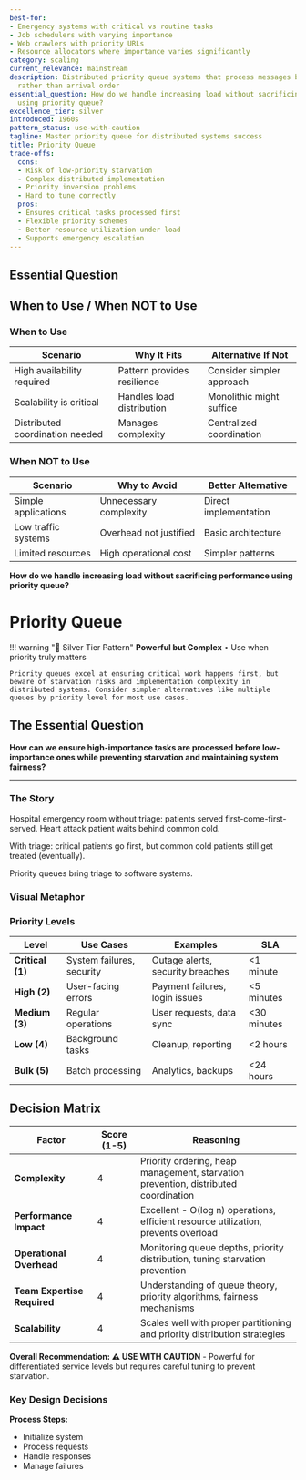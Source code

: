 ```yaml
---
best-for:
- Emergency systems with critical vs routine tasks
- Job schedulers with varying importance
- Web crawlers with priority URLs
- Resource allocators where importance varies significantly
category: scaling
current_relevance: mainstream
description: Distributed priority queue systems that process messages based on importance
  rather than arrival order
essential_question: How do we handle increasing load without sacrificing performance
  using priority queue?
excellence_tier: silver
introduced: 1960s
pattern_status: use-with-caution
tagline: Master priority queue for distributed systems success
title: Priority Queue
trade-offs:
  cons:
  - Risk of low-priority starvation
  - Complex distributed implementation
  - Priority inversion problems
  - Hard to tune correctly
  pros:
  - Ensures critical tasks processed first
  - Flexible priority schemes
  - Better resource utilization under load
  - Supports emergency escalation
---
```



## Essential Question
## When to Use / When NOT to Use

### When to Use

| Scenario | Why It Fits | Alternative If Not |
|----------|-------------|-------------------|
| High availability required | Pattern provides resilience | Consider simpler approach |
| Scalability is critical | Handles load distribution | Monolithic might suffice |
| Distributed coordination needed | Manages complexity | Centralized coordination |

### When NOT to Use

| Scenario | Why to Avoid | Better Alternative |
|----------|--------------|-------------------|
| Simple applications | Unnecessary complexity | Direct implementation |
| Low traffic systems | Overhead not justified | Basic architecture |
| Limited resources | High operational cost | Simpler patterns |
**How do we handle increasing load without sacrificing performance using priority queue?**

# Priority Queue

!!! warning "🥈 Silver Tier Pattern"
    **Powerful but Complex** • Use when priority truly matters
    
    Priority queues excel at ensuring critical work happens first, but beware of starvation risks and implementation complexity in distributed systems. Consider simpler alternatives like multiple queues by priority level for most use cases.

## The Essential Question

**How can we ensure high-importance tasks are processed before low-importance ones while preventing starvation and maintaining system fairness?**

---

### The Story

Hospital emergency room without triage: patients served first-come-first-served. Heart attack patient waits behind common cold.

With triage: critical patients go first, but common cold patients still get treated (eventually).

Priority queues bring triage to software systems.

### Visual Metaphor


### Priority Levels

| Level | Use Cases | Examples | SLA |
|-------|-----------|----------|-----|
| **Critical (1)** | System failures, security | Outage alerts, security breaches | <1 minute |
| **High (2)** | User-facing errors | Payment failures, login issues | <5 minutes |
| **Medium (3)** | Regular operations | User requests, data sync | <30 minutes |
| **Low (4)** | Background tasks | Cleanup, reporting | <2 hours |
| **Bulk (5)** | Batch processing | Analytics, backups | <24 hours |

## Decision Matrix

| Factor | Score (1-5) | Reasoning |
|--------|-------------|-----------|
| **Complexity** | 4 | Priority ordering, heap management, starvation prevention, distributed coordination |
| **Performance Impact** | 4 | Excellent - O(log n) operations, efficient resource utilization, prevents overload |
| **Operational Overhead** | 4 | Monitoring queue depths, priority distribution, tuning starvation prevention |
| **Team Expertise Required** | 4 | Understanding of queue theory, priority algorithms, fairness mechanisms |
| **Scalability** | 4 | Scales well with proper partitioning and priority distribution strategies |

**Overall Recommendation: ⚠️ USE WITH CAUTION** - Powerful for differentiated service levels but requires careful tuning to prevent starvation.

### Key Design Decisions

**Process Steps:**
- Initialize system
- Process requests  
- Handle responses
- Manage failures

